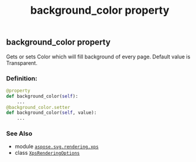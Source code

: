 ﻿---
title: background_color property
second_title: Aspose.SVG for Python via .NET API References
description: 
type: docs
weight: 30
url: /python-net/aspose.svg.rendering.xps/xpsrenderingoptions/background_color/
is_root: false
---

## background_color property


Gets or sets Color which will fill background of every page. Default value is Transparent.
### Definition:
```python
@property
def background_color(self):
    ...
@background_color.setter
def background_color(self, value):
    ...
```

### See Also
* module [`aspose.svg.rendering.xps`](../../)
* class [`XpsRenderingOptions`](/svg/python-net/aspose.svg.rendering.xps/xpsrenderingoptions)
